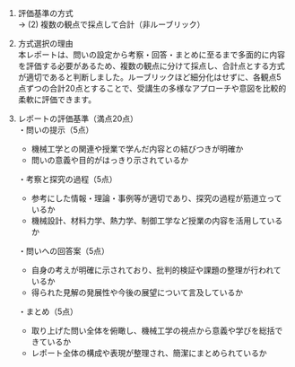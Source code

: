 1. 評価基準の方式  
   → (2) 複数の観点で採点して合計（非ルーブリック）

2. 方式選択の理由  
   本レポートは、問いの設定から考察・回答・まとめに至るまで多面的に内容を評価する必要があるため、複数の観点に分けて採点し、合計点とする方式が適切であると判断しました。ルーブリックほど細分化はせずに、各観点5点ずつの合計20点とすることで、受講生の多様なアプローチや意図を比較的柔軟に評価できます。

3. レポートの評価基準（満点20点）  
   ・問いの提示（5点）  
     - 機械工学との関連や授業で学んだ内容との結びつきが明確か  
     - 問いの意義や目的がはっきり示されているか  

   ・考察と探究の過程（5点）  
     - 参考にした情報・理論・事例等が適切であり、探究の過程が筋道立っているか  
     - 機械設計、材料力学、熱力学、制御工学など授業の内容を活用しているか  

   ・問いへの回答案（5点）  
     - 自身の考えが明確に示されており、批判的検証や課題の整理が行われているか  
     - 得られた見解の発展性や今後の展望について言及しているか  

   ・まとめ（5点）  
     - 取り上げた問い全体を俯瞰し、機械工学の視点から意義や学びを総括できているか  
     - レポート全体の構成や表現が整理され、簡潔にまとめられているか  